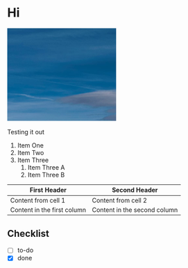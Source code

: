 # Hi

![sky soemthing](pictures/image1.png)

Testing it out


1. Item One
2. Item Two
3. Item Three
   1. Item Three A
   2. Item Three B
   

<!-- TODO Riley this is fixed -->

| First Header                | Second Header                |
| --------------------------- | ---------------------------- |
| Content from cell 1         | Content from cell 2          |
| Content in the first column | Content in the second column |



## Checklist
- [ ] to-do
- [x] done